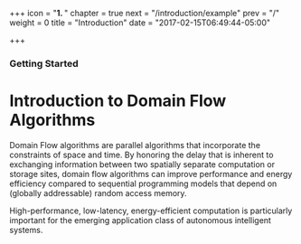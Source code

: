 +++
icon = "<b>1. </b>"
chapter = true
next = "/introduction/example"
prev = "/"
weight = 0
title = "Introduction"
date = "2017-02-15T06:49:44-05:00"

+++

### Getting Started

# Introduction to Domain Flow Algorithms

Domain Flow algorithms are parallel algorithms that incorporate the constraints of space and time.
By honoring the delay that is inherent to exchanging information between two spatially
separate computation or storage sites, domain flow algorithms can improve performance and energy efficiency
compared to sequential programming models that depend on (globally addressable) random access memory.

High-performance, low-latency, energy-efficient computation is particularly important for the emerging application
class of autonomous intelligent systems.
